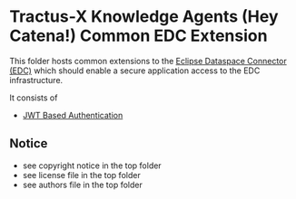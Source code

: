 # Tractus-X Knowledge Agents (Hey Catena!) Common EDC Extension

This folder hosts common extensions to the [Eclipse Dataspace Connector (EDC)](https://projects.eclipse.org/projects/technology.dataspaceconnector) which
should enable a secure application access to the EDC infrastructure.

It consists of

- [JWT Based Authentication](auth-jwt)

## Notice

* see copyright notice in the top folder
* see license file in the top folder
* see authors file in the top folder
